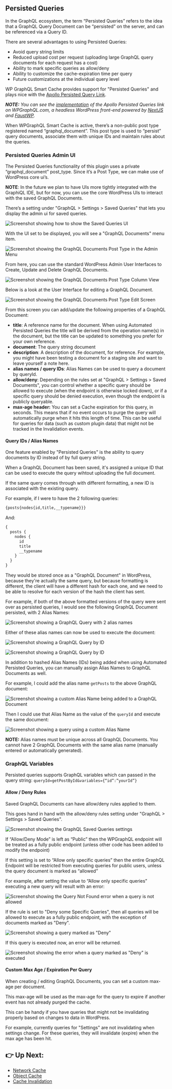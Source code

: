 ## Persisted Queries

In the GraphQL ecosystem, the term “Persisted Queries” refers to the idea that a GraphQL Query Document can be “persisted” on the server, and can be referenced via a Query ID.

There are several advantages to using Persisted Queries:

- Avoid query string limits
- Reduced upload cost per request (uploading large GraphQL query documents for each request has a cost)
- Ability to mark specific queries as allow/deny
- Ability to customize the cache-expiration time per query
- Future customizations at the individual query level

WP GraphQL Smart Cache provides support for "Persisted Queries" and plays nice with the [Apollo Persisted Query Link](https://www.apollographql.com/docs/react/api/link/persisted-queries/).

_**NOTE:** You can see the [implementation](https://github.com/wp-graphql/wpgraphql.com/blob/bab1429c0f25ba93ddd3dfba2e6998eec67b331a/src/plugins/PersistedQueriesPlugin.js) of the Apollo Persisted Queries link on WPGraphQL.com, a headless WordPress front-end powered by [NextJS](https://nextjs.org) and [FaustWP](https://www.npmjs.com/package/@faustwp/core)._

When WPGraphQL Smart Cache is active, there’s a non-public post type registered named “graphql_document”. This post type is used to “persist” query documents, associate them with unique IDs and maintain rules about the queries.

### Persisted Queries Admin UI

The Persisted Queries functionality of this plugin uses a private  “graphql_document” post_type. Since it’s a Post Type, we can make use of WordPress core ui’s.

**NOTE**: In the future we plan to have UIs more tightly integrated with the GraphiQL IDE, but for now, you can use the core WordPress UIs to interact with the saved GraphQL Documents.

There’s a setting under "GraphQL > Settings > Saved Queries" that lets you display the admin ui for saved queries.

![Screenshot showing how to show the Saved Queries UI](./images/show-saved-queries.png)

With the UI set to be displayed, you will see a "GraphQL Documents" menu item.

![Screenshot showing the GraphQL Documents Post Type in the Admin Menu](./images/graphql-documents-post-type.png)

From here, you can use the standard WordPress Admin User Interfaces to Create, Update and Delete GraphQL Documents.

![Screenshot showing the GraphQL Documents Post Type Column View](./images/graphql-documents-column-view.png)

Below is a look at the User Interface for editing a GraphQL Document.

![Screenshot showing the GraphQL Documents Post Type Edit Screen](./images/graphql-document-edit-screen.png)

From this screen you can add/update the following properties of a GraphQL Document:

- **title**: A reference name for the document. When using Automated Persisted Queries the title will be derived from the operation name(s) in the document, but the title can be updated to something you prefer for your own reference.
- **document**: The query string document
- **description**: A description of the document, for reference. For example, you might have been testing a document for a staging site and want to leave yourself a note here.
- **alias names / query IDs**: Alias Names can be used to query a document by queryId.
- **allow/deny**: Depending on the rules set at "GraphQL > Settings > Saved Documents", you can control whether a specific query should be allowed to execute (when the endpoint is otherwise locked down), or if a specific query should be denied execution, even though the endpoint is publicly queryable.
- **max-age header:** You can set a Cache expiration for this query, in seconds. This means that if no event occurs to purge the query will automatically purge when it hits this length of time. This can be useful for queries for data (such as custom plugin data) that might not be tracked in the Invalidation events.

#### Query IDs / Alias Names

One feature enabled by "Persisted Queries" is the ability to query documents by ID instead of by full query string.

When a GraphQL Document has been saved, it's assigned a unique ID that can be used to execute the query wihtout uploading the full document.

If the same query comes through with different formatting, a new ID is associated with the existing query.

For example, if I were to have the 2 following queries:

```graphql
{posts{nodes{id,title,__typename}}}
```

And:

```graphql
{
  posts {
    nodes {
      id
      title
      __typename
    }
  }
}
```

They would be stored once as a "GraphQL Document" in WordPress, because they're actually the same query, but because formatting is different, the client will have a different hash for each one, and we need to be able to resolve for each version of the hash the client has sent.

For example, if both of the above formatted versions of the query were sent over as persisted queries, I would see the following GraphQL Document persisted, with 2 Alias Names:

![Screenshot showing a GraphQL Query with 2 alias names](./images/graphql-document-multiple-ids.png)

Either of these alias names can now be used to execute the document:

![Screenshot showing a GraphQL Query by ID](./images/graphql-queryId-1.png)

![Screenshot showing a GraphQL Query by ID](./images/graphql-queryId-2.png)

In addition to hashed Alias Names (IDs) being added when using Automated Persisted Queries, you can manually assign Alias Names to GraphQL Documents as well.

For example, I could add the alias name `getPosts` to the above GraphQL document:

![Screenshot showing a custom Alias Name being added to a GraphQL Document](./images/add-alias-name.png)

Then I could use that Alias Name as the value of the `queryId` and execute the same document:

![Screenshot showing a query using a custom Alias Name](./images/query-custom-alias.png)

**NOTE:** Alias names must be unique across all GraphQL Documents. You cannot have 2 GraphQL Documents with the same alias name (manually entered or automatically generated).

### GraphQL Variables

Persisted queries supports GraphQL variables which can passed in the query string: `queryId=getPostById&variables={“id”:”yourId”}`

#### Allow / Deny Rules

Saved GraphQL Documents can have allow/deny rules applied to them.

This goes hand in hand with the allow/deny rules setting under "GraphQL > Settings > Saved Queries".

![Screenshot showing the GraphQL Saved Queries settings](./images/graphql-saved-queries-settings.png)

If “Allow/Deny Mode” is left as “Public” then the WPGraphQL endpoint will be treated as a fully public endpoint (unless other code has been added to modify the endpoint)

If this setting is set to “Allow only specific queries” then the entire GraphQL Endpoint will be restricted from executing queries for public users, unless the query document is marked as “allowed”

For example, after setting the value to “Allow only specific queries” executing a new query will result with an error:

![Screenshot showing the Query Not Found error when a query is not allowed](./images/query-not-found-errror.png)

If the rule is set to "Deny some Specific Queries", then all queries will be allowed to execute as a fully public endpoint, with the exception of documents marked as "Deny".

![Screenshot showing a query marked as "Deny"](./images/deny-single-query.png)

If this query is executed now, an error will be returned.

![Screenshot showing the error when a query marked as "Deny" is executed](./images/denied-query-error.png)

#### Custom Max Age / Expiration Per Query

When creating / editing GraphQL Documents, you can set a custom max-age per document.

This max-age will be used as the max-age for the query to expire if another event has not already purged the cache.

This can be handy if you have queries that might not be invalidating properly based on changes to data in WordPress.

For example, currently queries for "Settings" are not invalidating when settings change. For these queries, they will invalidate (expire) when the max age has been hit.

## 👉 Up Next:

- [Network Cache](./docs/network-cache.md)
- [Object Cache](./docs/object-cache.md)
- [Cache Invalidation](./docs/cache-invalidation.md)
